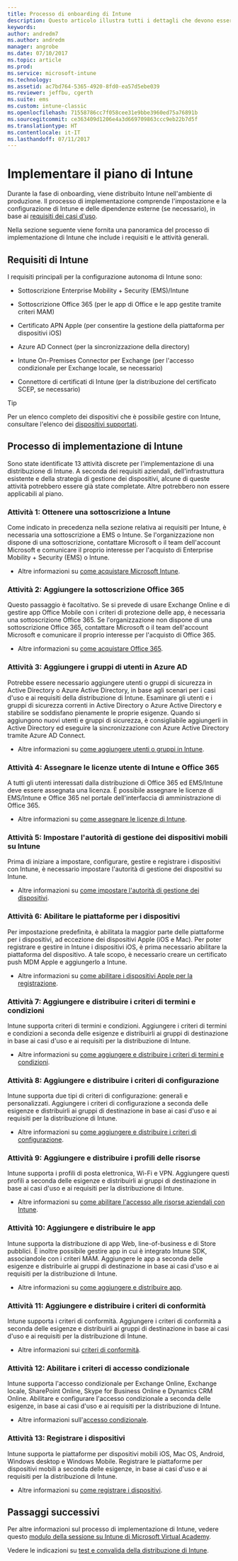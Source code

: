 ```yaml
---
title: Processo di onboarding di Intune
description: Questo articolo illustra tutti i dettagli che devono essere presi in considerazione durante l'onboarding di una soluzione Intune in configurazione solo cloud nel proprio ambiente.
keywords: 
author: andredm7
ms.author: andredm
manager: angrobe
ms.date: 07/10/2017
ms.topic: article
ms.prod: 
ms.service: microsoft-intune
ms.technology: 
ms.assetid: ac7bd764-5365-4920-8fd0-ea57d5ebe039
ms.reviewer: jeffbu, cgerth
ms.suite: ems
ms.custom: intune-classic
ms.openlocfilehash: 71558786cc7f058cee31e9bbe3960ed75a76891b
ms.sourcegitcommit: ce363409d1206e4a3d669709863ccc9eb22b7d5f
ms.translationtype: HT
ms.contentlocale: it-IT
ms.lasthandoff: 07/11/2017
---
```

# <a name="implement-your-intune-plan"></a>Implementare il piano di Intune

Durante la fase di onboarding, viene distribuito Intune nell'ambiente di produzione. Il processo di implementazione comprende l'impostazione e la configurazione di Intune e delle dipendenze esterne (se necessario), in base ai [requisiti dei casi d'uso](planning-guide-requirements.md).

Nella sezione seguente viene fornita una panoramica del processo di implementazione di Intune che include i requisiti e le attività generali.

## <a name="intune-requirements"></a>Requisiti di Intune

I requisiti principali per la configurazione autonoma di Intune sono:

-   Sottoscrizione Enterprise Mobility + Security (EMS)/Intune

-   Sottoscrizione Office 365 (per le app di Office e le app gestite tramite criteri MAM)

-   Certificato APN Apple (per consentire la gestione della piattaforma per dispositivi iOS)

-   Azure AD Connect (per la sincronizzazione della directory)

-   Intune On-Premises Connector per Exchange (per l'accesso condizionale per Exchange locale, se necessario)

-   Connettore di certificati di Intune (per la distribuzione del certificato SCEP, se necessario)

>[!TIP]
> Per un elenco completo dei dispositivi che è possibile gestire con Intune, consultare l'elenco dei [dispositivi supportati](supported-devices-browsers.md).

## <a name="intune-implementation-process"></a>Processo di implementazione di Intune

Sono state identificate 13 attività discrete per l'implementazione di una distribuzione di Intune. A seconda dei requisiti aziendali, dell'infrastruttura esistente e della strategia di gestione dei dispositivi, alcune di queste attività potrebbero essere già state completate. Altre potrebbero non essere applicabili al piano.

### <a name="task-1-get-an-intune-subscription"></a>Attività 1: Ottenere una sottoscrizione a Intune

Come indicato in precedenza nella sezione relativa ai requisiti per Intune, è necessaria una sottoscrizione a EMS o Intune. Se l'organizzazione non dispone di una sottoscrizione, contattare Microsoft o il team dell'account Microsoft e comunicare il proprio interesse per l'acquisto di Enterprise Mobility + Security (EMS) o Intune.

-   Altre informazioni su [come acquistare Microsoft Intune](https://www.microsoft.com/cloud-platform/microsoft-intune-pricing).

### <a name="task-2-add-office-365-subscription"></a>Attività 2: Aggiungere la sottoscrizione Office 365

Questo passaggio è facoltativo. Se si prevede di usare Exchange Online e di gestire app Office Mobile con i criteri di protezione delle app, è necessaria una sottoscrizione Office 365. Se l'organizzazione non dispone di una sottoscrizione Office 365, contattare Microsoft o il team dell'account Microsoft e comunicare il proprio interesse per l'acquisto di Office 365.

-   Altre informazioni su [come acquistare Office 365](https://products.office.com/business/compare-office-365-for-business-plans).

### <a name="task-3-add-users-groups-in-azure-ad"></a>Attività 3: Aggiungere i gruppi di utenti in Azure AD

Potrebbe essere necessario aggiungere utenti o gruppi di sicurezza in Active Directory o Azure Active Directory, in base agli scenari per i casi d'uso e ai requisiti della distribuzione di Intune. Esaminare gli utenti e i gruppi di sicurezza correnti in Active Directory o Azure Active Directory e stabilire se soddisfano pienamente le proprie esigenze. Quando si aggiungono nuovi utenti e gruppi di sicurezza, è consigliabile aggiungerli in Active Directory ed eseguire la sincronizzazione con Azure Active Directory tramite Azure AD Connect.


-   Altre informazioni su [come aggiungere utenti o gruppi in Intune](users-permissions-add.md).
<!---why not send them to the AAD connect topic? Question out to Andre: https://docs.microsoft.com/en-us/azure/active-directory/connect/active-directory-aadconnect--->



### <a name="task-4-assign-intune-and-office-365-user-licenses"></a>Attività 4: Assegnare le licenze utente di Intune e Office 365

A tutti gli utenti interessati dalla distribuzione di Office 365 ed EMS/Intune deve essere assegnata una licenza. È possibile assegnare le licenze di EMS/Intune e Office 365 nel portale dell'interfaccia di amministrazione di Office 365.

-   Altre informazioni su [come assegnare le licenze di Intune](licenses-assign.md).

### <a name="task-5-set-mobile-device-management-authority-to-intune"></a>Attività 5: Impostare l'autorità di gestione dei dispositivi mobili su Intune

Prima di iniziare a impostare, configurare, gestire e registrare i dispositivi con Intune, è necessario impostare l'autorità di gestione dei dispositivi su Intune.

-   Altre informazioni su [come impostare l'autorità di gestione dei dispositivi](mdm-authority-set.md).

### <a name="task-6-enable-device-platforms"></a>Attività 6: Abilitare le piattaforme per i dispositivi

Per impostazione predefinita, è abilitata la maggior parte delle piattaforme per i dispositivi, ad eccezione dei dispositivi Apple (iOS e Mac). Per poter registrare e gestire in Intune i dispositivi iOS, è prima necessario abilitare la piattaforma del dispositivo. A tale scopo, è necessario creare un certificato push MDM Apple e aggiungerlo a Intune.

-   Altre informazioni su [come abilitare i dispositivi Apple per la registrazione](apple-mdm-push-certificate-get.md).

### <a name="task-7-add-and-deploy-terms-and-conditions-policies"></a>Attività 7: Aggiungere e distribuire i criteri di termini e condizioni

Intune supporta criteri di termini e condizioni. Aggiungere i criteri di termini e condizioni a seconda delle esigenze e distribuirli ai gruppi di destinazione in base ai casi d'uso e ai requisiti per la distribuzione di Intune.

-   Altre informazioni su [come aggiungere e distribuire i criteri di termini e condizioni](terms-and-conditions-create.md).

### <a name="task-8-add-and-deploy-configuration-policies"></a>Attività 8: Aggiungere e distribuire i criteri di configurazione

Intune supporta due tipi di criteri di configurazione: generali e personalizzati. Aggiungere i criteri di configurazione a seconda delle esigenze e distribuirli ai gruppi di destinazione in base ai casi d'uso e ai requisiti per la distribuzione di Intune.

-   Altre informazioni su [come aggiungere e distribuire i criteri di configurazione](device-profiles.md).

### <a name="task-9-add-and-deploy-resource-profiles"></a>Attività 9: Aggiungere e distribuire i profili delle risorse

Intune supporta i profili di posta elettronica, Wi-Fi e VPN. Aggiungere questi profili a seconda delle esigenze e distribuirli ai gruppi di destinazione in base ai casi d'uso e ai requisiti per la distribuzione di Intune.

-   Altre informazioni su [come abilitare l'accesso alle risorse aziendali con Intune](device-profiles.md).

### <a name="task-10-add-and-deploy-apps"></a>Attività 10: Aggiungere e distribuire le app

Intune supporta la distribuzione di app Web, line-of-business e di Store pubblici. È inoltre possibile gestire app in cui è integrato Intune SDK, associandole con i criteri MAM. Aggiungere le app a seconda delle esigenze e distribuirle ai gruppi di destinazione in base ai casi d'uso e ai requisiti per la distribuzione di Intune.

-   Altre informazioni su [come aggiungere e distribuire app](app-management.md).

### <a name="task-11-add-and-deploy-compliance-policies"></a>Attività 11: Aggiungere e distribuire i criteri di conformità

Intune supporta i criteri di conformità. Aggiungere i criteri di conformità a seconda delle esigenze e distribuirli ai gruppi di destinazione in base ai casi d'uso e ai requisiti per la distribuzione di Intune.

-   Altre informazioni sui [criteri di conformità](device-compliance.md).

### <a name="task-12-enable-conditional-access-policies"></a>Attività 12: Abilitare i criteri di accesso condizionale

Intune supporta l'accesso condizionale per Exchange Online, Exchange locale, SharePoint Online, Skype for Business Online e Dynamics CRM Online. Abilitare e configurare l'accesso condizionale a seconda delle esigenze, in base ai casi d'uso e ai requisiti per la distribuzione di Intune.

-   Altre informazioni sull'[accesso condizionale](conditional-access.md).

### <a name="task-13-enroll-devices"></a>Attività 13: Registrare i dispositivi

Intune supporta le piattaforme per dispositivi mobili iOS, Mac OS, Android, Windows desktop e Windows Mobile. Registrare le piattaforme per dispositivi mobili a seconda delle esigenze, in base ai casi d'uso e ai requisiti per la distribuzione di Intune.

-   Altre informazioni su [come registrare i dispositivi](device-enrollment.md).


## <a name="next-steps"></a>Passaggi successivi

Per altre informazioni sul processo di implementazione di Intune, vedere questo [modulo della sessione su Intune di Microsoft Virtual Academy](https://mva.microsoft.com/en-US/training-courses/deploying-microsoft-enterprise-mobility-suite-16408).


Vedere le indicazioni su [test e convalida della distribuzione di Intune](planning-guide-test-validation.md).
